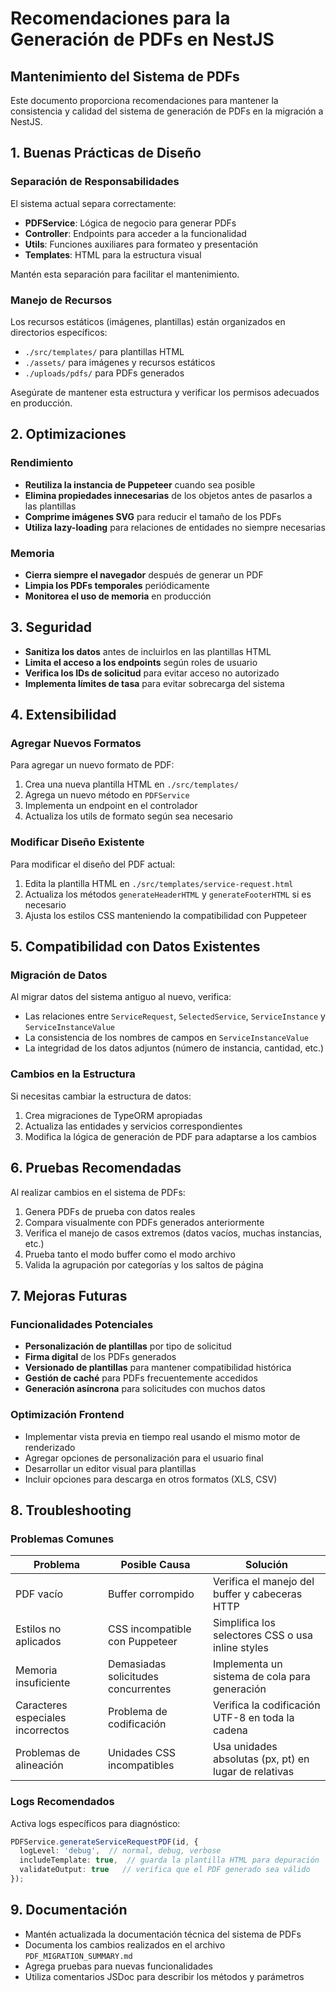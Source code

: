 # Recomendaciones para la Generación de PDFs en NestJS

## Mantenimiento del Sistema de PDFs

Este documento proporciona recomendaciones para mantener la consistencia y calidad del sistema de generación de PDFs en la migración a NestJS.

## 1. Buenas Prácticas de Diseño

### Separación de Responsabilidades

El sistema actual separa correctamente:
- **PDFService**: Lógica de negocio para generar PDFs
- **Controller**: Endpoints para acceder a la funcionalidad
- **Utils**: Funciones auxiliares para formateo y presentación
- **Templates**: HTML para la estructura visual

Mantén esta separación para facilitar el mantenimiento.

### Manejo de Recursos

Los recursos estáticos (imágenes, plantillas) están organizados en directorios específicos:
- `./src/templates/` para plantillas HTML
- `./assets/` para imágenes y recursos estáticos
- `./uploads/pdfs/` para PDFs generados

Asegúrate de mantener esta estructura y verificar los permisos adecuados en producción.

## 2. Optimizaciones

### Rendimiento

- **Reutiliza la instancia de Puppeteer** cuando sea posible
- **Elimina propiedades innecesarias** de los objetos antes de pasarlos a las plantillas
- **Comprime imágenes SVG** para reducir el tamaño de los PDFs
- **Utiliza lazy-loading** para relaciones de entidades no siempre necesarias

### Memoria

- **Cierra siempre el navegador** después de generar un PDF
- **Limpia los PDFs temporales** periódicamente
- **Monitorea el uso de memoria** en producción

## 3. Seguridad

- **Sanitiza los datos** antes de incluirlos en las plantillas HTML
- **Limita el acceso a los endpoints** según roles de usuario
- **Verifica los IDs de solicitud** para evitar acceso no autorizado
- **Implementa límites de tasa** para evitar sobrecarga del sistema

## 4. Extensibilidad

### Agregar Nuevos Formatos

Para agregar un nuevo formato de PDF:
1. Crea una nueva plantilla HTML en `./src/templates/`
2. Agrega un nuevo método en `PDFService`
3. Implementa un endpoint en el controlador
4. Actualiza los utils de formato según sea necesario

### Modificar Diseño Existente

Para modificar el diseño del PDF actual:
1. Edita la plantilla HTML en `./src/templates/service-request.html`
2. Actualiza los métodos `generateHeaderHTML` y `generateFooterHTML` si es necesario
3. Ajusta los estilos CSS manteniendo la compatibilidad con Puppeteer

## 5. Compatibilidad con Datos Existentes

### Migración de Datos

Al migrar datos del sistema antiguo al nuevo, verifica:
- Las relaciones entre `ServiceRequest`, `SelectedService`, `ServiceInstance` y `ServiceInstanceValue`
- La consistencia de los nombres de campos en `ServiceInstanceValue`
- La integridad de los datos adjuntos (número de instancia, cantidad, etc.)

### Cambios en la Estructura

Si necesitas cambiar la estructura de datos:
1. Crea migraciones de TypeORM apropiadas
2. Actualiza las entidades y servicios correspondientes
3. Modifica la lógica de generación de PDF para adaptarse a los cambios

## 6. Pruebas Recomendadas

Al realizar cambios en el sistema de PDFs:
1. Genera PDFs de prueba con datos reales
2. Compara visualmente con PDFs generados anteriormente
3. Verifica el manejo de casos extremos (datos vacíos, muchas instancias, etc.)
4. Prueba tanto el modo buffer como el modo archivo
5. Valida la agrupación por categorías y los saltos de página

## 7. Mejoras Futuras

### Funcionalidades Potenciales

- **Personalización de plantillas** por tipo de solicitud
- **Firma digital** de los PDFs generados
- **Versionado de plantillas** para mantener compatibilidad histórica
- **Gestión de caché** para PDFs frecuentemente accedidos
- **Generación asíncrona** para solicitudes con muchos datos

### Optimización Frontend

- Implementar vista previa en tiempo real usando el mismo motor de renderizado
- Agregar opciones de personalización para el usuario final
- Desarrollar un editor visual para plantillas
- Incluir opciones para descarga en otros formatos (XLS, CSV)

## 8. Troubleshooting

### Problemas Comunes

| Problema | Posible Causa | Solución |
|----------|---------------|----------|
| PDF vacío | Buffer corrompido | Verifica el manejo del buffer y cabeceras HTTP |
| Estilos no aplicados | CSS incompatible con Puppeteer | Simplifica los selectores CSS o usa inline styles |
| Memoria insuficiente | Demasiadas solicitudes concurrentes | Implementa un sistema de cola para generación |
| Caracteres especiales incorrectos | Problema de codificación | Verifica la codificación UTF-8 en toda la cadena |
| Problemas de alineación | Unidades CSS incompatibles | Usa unidades absolutas (px, pt) en lugar de relativas |

### Logs Recomendados

Activa logs específicos para diagnóstico:
```typescript
PDFService.generateServiceRequestPDF(id, {
  logLevel: 'debug',  // normal, debug, verbose
  includeTemplate: true,  // guarda la plantilla HTML para depuración
  validateOutput: true   // verifica que el PDF generado sea válido
});
```

## 9. Documentación

- Mantén actualizada la documentación técnica del sistema de PDFs
- Documenta los cambios realizados en el archivo `PDF_MIGRATION_SUMMARY.md`
- Agrega pruebas para nuevas funcionalidades
- Utiliza comentarios JSDoc para describir los métodos y parámetros
